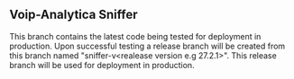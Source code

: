 ## Voip-Analytica Sniffer
  This branch contains the latest code being tested for deployment in production.
  Upon successful testing a release branch will be created from this branch named "sniffer-v<realease version e.g 27.2.1>".
  This release branch will be used for deployment in production.
  